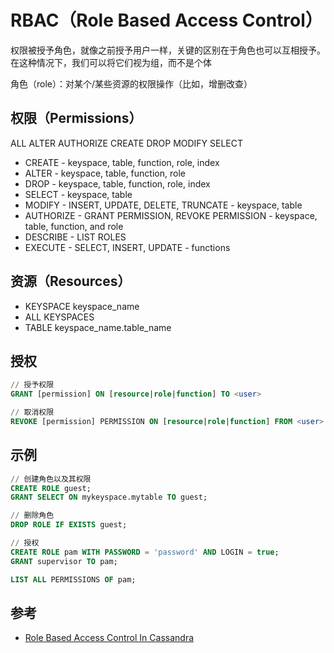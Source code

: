 # RBAC（Role Based Access Control）

权限被授予角色，就像之前授予用户一样，关键的区别在于角色也可以互相授予。在这种情况下，我们可以将它们视为组，而不是个体

角色（role）：对某个/某些资源的权限操作（比如，增删改查）

## 权限（Permissions）

ALL ALTER AUTHORIZE CREATE DROP MODIFY SELECT

* CREATE - keyspace, table, function, role, index
* ALTER - keyspace, table, function, role
* DROP - keyspace, table, function, role, index
* SELECT - keyspace, table
* MODIFY - INSERT, UPDATE, DELETE, TRUNCATE - keyspace, table
* AUTHORIZE - GRANT PERMISSION, REVOKE PERMISSION - keyspace, table, function, and role
* DESCRIBE - LIST ROLES
* EXECUTE - SELECT, INSERT, UPDATE - functions

## 资源（Resources）

* KEYSPACE keyspace_name
* ALL KEYSPACES
* TABLE keyspace_name.table_name

## 授权

```sql
// 授予权限
GRANT [permission] ON [resource|role|function] TO <user>

// 取消权限
REVOKE [permission] PERMISSION ON [resource|role|function] FROM <user>
```

## 示例

```sql
// 创建角色以及其权限
CREATE ROLE guest;
GRANT SELECT ON mykeyspace.mytable TO guest;

// 删除角色
DROP ROLE IF EXISTS guest;

// 授权
CREATE ROLE pam WITH PASSWORD = 'password' AND LOGIN = true;
GRANT supervisor TO pam;

LIST ALL PERMISSIONS OF pam;
```

## 参考

* [Role Based Access Control In Cassandra](https://www.datastax.com/dev/blog/role-based-access-control-in-cassandra)
